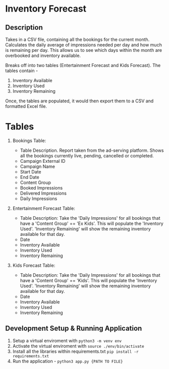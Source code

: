 # Inventory Forecast

## Description
Takes in a CSV file, containing all the bookings for the current month. Calculates the daily average of impressions needed per day and how much is remaining per day. This allows us to see which days within the month are overbooked and inventory available.

Breaks off into two tables (Entertainment Forecast and Kids Forecast). The tables contain -
1. Inventory Available
2. Inventory Used
3. Inventory Remaining

Once, the tables are populated, it would then export them to a CSV and formatted Excel file.

# Tables
1. Bookings Table: 
   - Table Description. Report taken from the ad-serving platform. Shows all the bookings currently live, pending, cancelled or completed.
   - Campaign External ID
   - Campaign Name
   - Start Date
   - End Date
   - Content Group
   - Booked Impressions
   - Delivered Impressions
   - Daily Impressions

2. Entertainment Forecast Table:
   - Table Description: Take the 'Daily Impressions' for all bookings that have a 'Content Group' == 'Ex Kids'. This will populate the 'Inventory Used'. 'Inventory Remaining' will show the remaining inventory available for that day.
   - Date
   - Inventory Available
   - Inventory Used
   - Inventory Remaining


3. Kids Forecast Table:
   - Table Description: Take the 'Daily Impressions' for all bookings that have a 'Content Group' == 'Kids'. This will populate the 'Inventory Used'. 'Inventory Remaining' will show the remaining inventory available for that day.
   - Date
   - Inventory Available
   - Inventory Used
   - Inventory Remaining

## Development Setup & Running Application
1. Setup a virtual enviroment with `python3 -m venv env`
2. Activate the virtual enviroment with `source ./env/bin/activate`
3. Install all the libraries within requirements.txt `pip install -r requirements.txt`
4. Run the application - `python3 app.py {PATH TO FILE}`
